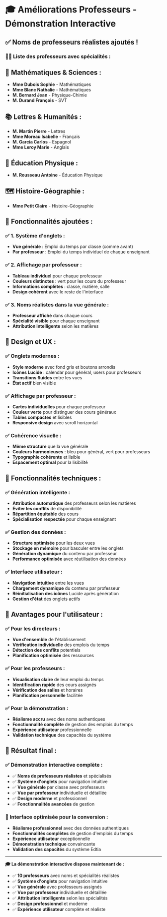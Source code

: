 # 🎓 **Améliorations Professeurs - Démonstration Interactive**

## ✅ **Noms de professeurs réalistes ajoutés !**

### 👨‍🏫 **Liste des professeurs avec spécialités :**

## 🔢 **Mathématiques & Sciences :**
- **Mme Dubois Sophie** - Mathématiques
- **Mme Blanc Nathalie** - Mathématiques  
- **M. Bernard Jean** - Physique-Chimie
- **M. Durand François** - SVT

## 📚 **Lettres & Humanités :**
- **M. Martin Pierre** - Lettres
- **Mme Moreau Isabelle** - Français
- **M. Garcia Carlos** - Espagnol
- **Mme Leroy Marie** - Anglais

## 🏃 **Éducation Physique :**
- **M. Rousseau Antoine** - Éducation Physique

## 🗺️ **Histoire-Géographie :**
- **Mme Petit Claire** - Histoire-Géographie

## 🎯 **Fonctionnalités ajoutées :**

### ✅ **1. Système d'onglets :**
- **Vue générale** : Emploi du temps par classe (comme avant)
- **Par professeur** : Emploi du temps individuel de chaque enseignant

### ✅ **2. Affichage par professeur :**
- **Tableau individuel** pour chaque professeur
- **Couleurs distinctes** : vert pour les cours du professeur
- **Informations complètes** : classe, matière, salle
- **Design cohérent** avec le reste de l'interface

### ✅ **3. Noms réalistes dans la vue générale :**
- **Professeur affiché** dans chaque cours
- **Spécialité visible** pour chaque enseignant
- **Attribution intelligente** selon les matières

## 🎨 **Design et UX :**

### ✅ **Onglets modernes :**
- **Style moderne** avec fond gris et boutons arrondis
- **Icônes Lucide** : calendar pour général, users pour professeurs
- **Transitions fluides** entre les vues
- **État actif** bien visible

### ✅ **Affichage par professeur :**
- **Cartes individuelles** pour chaque professeur
- **Couleur verte** pour distinguer des cours généraux
- **Tables compactes** et lisibles
- **Responsive design** avec scroll horizontal

### ✅ **Cohérence visuelle :**
- **Même structure** que la vue générale
- **Couleurs harmonieuses** : bleu pour général, vert pour professeurs
- **Typographie cohérente** et lisible
- **Espacement optimal** pour la lisibilité

## 🚀 **Fonctionnalités techniques :**

### ✅ **Génération intelligente :**
- **Attribution automatique** des professeurs selon les matières
- **Éviter les conflits** de disponibilité
- **Répartition équitable** des cours
- **Spécialisation respectée** pour chaque enseignant

### ✅ **Gestion des données :**
- **Structure optimisée** pour les deux vues
- **Stockage en mémoire** pour basculer entre les onglets
- **Génération dynamique** du contenu par professeur
- **Performance optimisée** avec réutilisation des données

### ✅ **Interface utilisateur :**
- **Navigation intuitive** entre les vues
- **Chargement dynamique** du contenu par professeur
- **Réinitialisation des icônes** Lucide après génération
- **Gestion d'état** des onglets actifs

## 🌟 **Avantages pour l'utilisateur :**

### ✅ **Pour les directeurs :**
- **Vue d'ensemble** de l'établissement
- **Vérification individuelle** des emplois du temps
- **Détection des conflits** potentiels
- **Planification optimisée** des ressources

### ✅ **Pour les professeurs :**
- **Visualisation claire** de leur emploi du temps
- **Identification rapide** des cours assignés
- **Vérification des salles** et horaires
- **Planification personnelle** facilitée

### ✅ **Pour la démonstration :**
- **Réalisme accru** avec des noms authentiques
- **Fonctionnalité complète** de gestion des emplois du temps
- **Expérience utilisateur** professionnelle
- **Validation technique** des capacités du système

## 🎯 **Résultat final :**

### ✅ **Démonstration interactive complète :**
- ✅ **Noms de professeurs réalistes** et spécialisés
- ✅ **Système d'onglets** pour navigation intuitive
- ✅ **Vue générale** par classe avec professeurs
- ✅ **Vue par professeur** individuelle et détaillée
- ✅ **Design moderne** et professionnel
- ✅ **Fonctionnalités avancées** de gestion

### 🚀 **Interface optimisée pour la conversion :**
- **Réalisme professionnel** avec des données authentiques
- **Fonctionnalités complètes** de gestion d'emplois du temps
- **Expérience utilisateur** exceptionnelle
- **Démonstration technique** convaincante
- **Validation des capacités** du système Edtia

---

**🎓 La démonstration interactive dispose maintenant de :**
- ✅ **10 professeurs** avec noms et spécialités réalistes
- ✅ **Système d'onglets** pour navigation intuitive
- ✅ **Vue générale** avec professeurs assignés
- ✅ **Vue par professeur** individuelle et détaillée
- ✅ **Attribution intelligente** selon les spécialités
- ✅ **Design professionnel** et moderne
- ✅ **Expérience utilisateur** complète et réaliste

